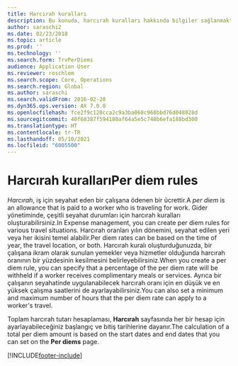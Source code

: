```yaml
---
title: Harcırah kuralları
description: Bu konuda, harcırah kuralları hakkında bilgiler sağlanmaktadır.
author: saraschi2
ms.date: 02/23/2018
ms.topic: article
ms.prod: ''
ms.technology: ''
ms.search.form: TrvPerDiems
audience: Application User
ms.reviewer: roschlom
ms.search.scope: Core, Operations
ms.search.region: Global
ms.author: saraschi
ms.search.validFrom: 2016-02-28
ms.dyn365.ops.version: AX 7.0.0
ms.openlocfilehash: fce2f9c128cca2c9a3ba068c968bbd76d048828d
ms.sourcegitcommit: 40f68387f594180af64a5e5c748b6efa188bd300
ms.translationtype: HT
ms.contentlocale: tr-TR
ms.lasthandoff: 05/10/2021
ms.locfileid: "6005500"
---
```

# <a name="per-diem-rules"></a><span data-ttu-id="8a3a1-103">Harcırah kuralları</span><span class="sxs-lookup"><span data-stu-id="8a3a1-103">Per diem rules</span></span>

<span data-ttu-id="8a3a1-104">*Harcırah*, iş için seyahat eden bir çalışana ödenen bir ücrettir.</span><span class="sxs-lookup"><span data-stu-id="8a3a1-104">A *per diem* is an allowance that is paid to a worker who is traveling for work.</span></span> <span data-ttu-id="8a3a1-105">Gider yönetiminde, çeşitli seyahat durumları için harcırah kuralları oluşturabilirsiniz.</span><span class="sxs-lookup"><span data-stu-id="8a3a1-105">In Expense management, you can create per diem rules for various travel situations.</span></span> <span data-ttu-id="8a3a1-106">Harcırah oranları yılın dönemini, seyahat edilen yeri veya her ikisini temel alabilir.</span><span class="sxs-lookup"><span data-stu-id="8a3a1-106">Per diem rates can be based on the time of year, the travel location, or both.</span></span> <span data-ttu-id="8a3a1-107">Harcırah kuralı oluşturduğunuzda, bir çalışana ikram olarak sunulan yemekler veya hizmetler olduğunda harcırah oranının bir yüzdesinin kesilmesini belirleyebilirsiniz.</span><span class="sxs-lookup"><span data-stu-id="8a3a1-107">When you create a per diem rule, you can specify that a percentage of the per diem rate will be withheld if a worker receives complimentary meals or services.</span></span> <span data-ttu-id="8a3a1-108">Ayrıca bir çalışanın seyahatinde uygulanabilecek harcırah oranı için en düşük ve en yüksek çalışma saatlerini de ayarlayabilirsiniz.</span><span class="sxs-lookup"><span data-stu-id="8a3a1-108">You can also set a minimum and maximum number of hours that the per diem rate can apply to a worker's travel.</span></span>

<span data-ttu-id="8a3a1-109">Toplam harcırah tutarı hesaplaması, **Harcırah** sayfasında her bir hesap için ayarlayabileceğiniz başlangıç ve bitiş tarihlerine dayanır.</span><span class="sxs-lookup"><span data-stu-id="8a3a1-109">The calculation of a total per diem amount is based on the start dates and end dates that you can set on the **Per diems** page.</span></span>


[!INCLUDE[footer-include](../includes/footer-banner.md)]